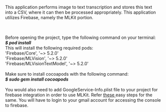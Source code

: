 This application performs image to text transcription and stores this text into a CSV, where it can then be processed appropriately. This application utilizes Firebase, namely the MLKit portion.

<br><br>
Before opening the project, type the following command on your terminal:<br>
<b><i>$ pod install</b></i><br>
This will install the following required pods: <br>
'Firebase/Core', '\~> 5.2.0'
<br>
'Firebase/MLVision', '\~> 5.2.0' 
<br>
'Firebase/MLVisionTextModel', '~> 5.2.0'
<br><br>
Make sure to install cocoapods with the following command:<br>
<b><i>$ sudo gem install cocoapods</b></i><br>
<br>
You would also need to add GoogleService-Info.plist file to your project for firebase integration in order to use MLKit.
Refer <a href="https://console.firebase.google.com/u/1/project/mlkit-in-ios/overview">these </a> easy steps for the same. You will have to login to your gmail account for accessing the console to firebase.
<br>
<br>
<!-- ![textdetect](https://user-images.githubusercontent.com/14230368/41650378-89a77834-749b-11e8-8d25-a72a2eb4b157.gif) -->
